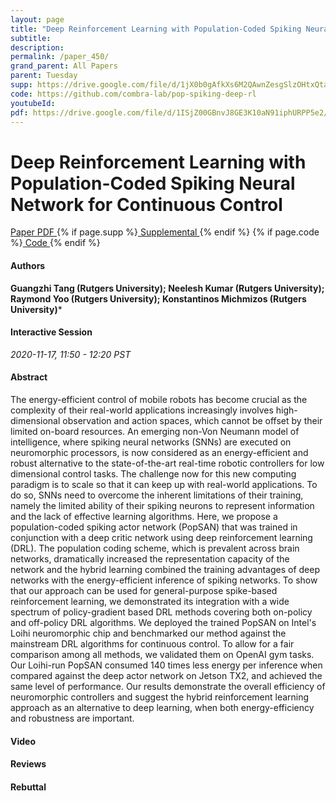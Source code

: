 ```yaml
---
layout: page
title: "Deep Reinforcement Learning with Population-Coded Spiking Neural Network for Continuous Control"
subtitle: 
description:
permalink: /paper_450/
grand_parent: All Papers
parent: Tuesday
supp: https://drive.google.com/file/d/1jX0b0gAfkXs6M2QAwnZesgSlzOHtxQta/view
code: https://github.com/combra-lab/pop-spiking-deep-rl
youtubeId: 
pdf: https://drive.google.com/file/d/1ISjZ00GBnvJ8GE3K10aN91iphURPP5e2/view
---
```


# Deep Reinforcement Learning with Population-Coded Spiking Neural Network for Continuous Control

<a href="https://drive.google.com/file/d/1ISjZ00GBnvJ8GE3K10aN91iphURPP5e2/view" target="_blank" rel="noopener noreferrer" class="btn btn-blue"><i class="fa fa-file-text-o" aria-hidden="true"></i> Paper PDF </a> {% if page.supp %}<a href="https://drive.google.com/file/d/1jX0b0gAfkXs6M2QAwnZesgSlzOHtxQta/view" target="_blank" rel="noopener noreferrer" class="btn btn-green"><i class="fa fa-file-text-o" aria-hidden="true"></i> Supplemental </a>{% endif %} {% if page.code %}<a href="https://github.com/combra-lab/pop-spiking-deep-rl" target="_blank" rel="noopener noreferrer" class="btn btn-green"><i class="fa fa-github" aria-hidden="true"></i> Code </a>{% endif %} 

#### Authors
**Guangzhi Tang (Rutgers University); Neelesh Kumar (Rutgers University); Raymond Yoo (Rutgers University); Konstantinos  Michmizos (Rutgers University)***

#### Interactive Session
*2020-11-17, 11:50 - 12:20 PST*

#### Abstract
The energy-efficient control of mobile robots has become crucial as the complexity of their real-world applications increasingly involves high-dimensional observation and action spaces, which cannot be offset by their limited on-board resources. An emerging non-Von Neumann model of intelligence, where spiking neural networks (SNNs) are executed on neuromorphic processors, is now considered as an energy-efficient and robust alternative to the state-of-the-art real-time robotic controllers for low dimensional control tasks. The challenge now for this new computing paradigm is to scale so that it can keep up with real-world applications. To do so, SNNs need to overcome the inherent limitations of their training, namely the limited ability of their spiking neurons to represent information and the lack of effective learning algorithms. Here, we propose a population-coded spiking actor network (PopSAN) that was trained in conjunction with a deep critic network using deep reinforcement learning (DRL). The population coding scheme, which is prevalent across brain networks, dramatically increased the representation capacity of the network and the hybrid learning combined the training advantages of deep networks with the energy-efficient inference of spiking networks. To show that our approach can be used for general-purpose spike-based reinforcement learning, we demonstrated its integration with a wide spectrum of policy-gradient based DRL methods covering both on-policy and off-policy DRL algorithms. We deployed the trained PopSAN on Intel's Loihi neuromorphic chip and benchmarked our method against the mainstream DRL algorithms for continuous control. To allow for a fair comparison among all methods, we validated them on OpenAI gym tasks. Our Loihi-run PopSAN consumed 140 times less energy per inference when compared against the deep actor network on Jetson TX2, and achieved the same level of performance. Our results demonstrate the overall efficiency of neuromorphic controllers and suggest the hybrid reinforcement learning approach as an alternative to deep learning, when both energy-efficiency and robustness are important.

#### Video 

#### Reviews

#### Rebuttal

